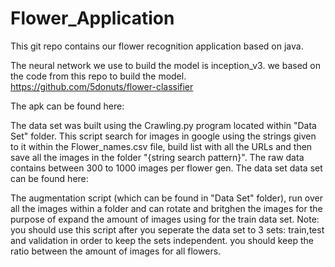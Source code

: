 # Flower_Application

This git repo contains our flower recognition application based on java.


The neural network we use to build the model is inception_v3. 
we based on the code from this repo to build the model.
https://github.com/5donuts/flower-classifier

The apk can be found here:

The data set was built using the Crawling.py program located within "Data Set" folder. 
This script search for images in google using the strings given to it within the Flower_names.csv file, build list with all the URLs and then save all the images in the folder "{string search pattern}".
The raw data contains between 300 to 1000 images per flower gen.
The data set data set can be found here:

The augmentation script (which can be found in "Data Set" folder), run over all the images within a folder and can rotate and britghen the images for the purpose of expand the amount of images using for the train data set. Note: you should use this script after you seperate the data set to 3 sets: train,test and validation in order to keep the sets independent. you should keep the ratio  between the amount of images for all flowers.






